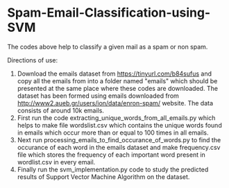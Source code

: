 # Spam-Email-Classification-using-SVM

The codes above help to classify a given mail as a spam or non spam.

Directions of use:

1. Download the emails dataset from https://tinyurl.com/b84sufus and copy all the emails from into a folder named "emails" which should be presented at the same place where these codes are downloaded. The dataset has been formed using emails downloaded from http://www2.aueb.gr/users/ion/data/enron-spam/ website. The data consists of around 10k emails.
2. First run the code extracting_unique_words_from_all_emails.py which helps to make file wordslist.csv which contains the unique words found in emails which occur more than or equal to 100 times in all emails.
3. Next run processing_emails_to_find_occurance_of_words.py to find the occurance of each word in the emails dataset and make frequency.csv file which stores the frequency of each important word present in wordlist.csv in every email.
4. Finally run the svm_implementation.py code to study the predicted results of Support Vector Machine Algorithm on the dataset.
